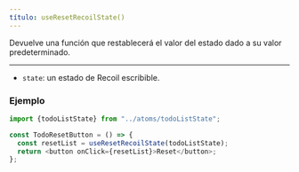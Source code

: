 ```yaml
---
título: useResetRecoilState()
---
```


Devuelve una función que restablecerá el valor del estado dado a su valor predeterminado. 

---

- `state`: un estado de Recoil escribible.

### Ejemplo

```javascript
import {todoListState} from "../atoms/todoListState";

const TodoResetButton = () => {
  const resetList = useResetRecoilState(todoListState);
  return <button onClick={resetList}>Reset</button>;
};
```
